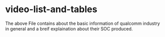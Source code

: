 # video-list-and-tables
The above File contains about the basic information of qualcomm industry in general and a breif explaination about their SOC produced.
